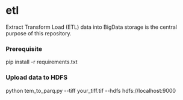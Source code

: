 # etl

Extract Transform Load (ETL) data into BigData storage is the central purpose of this repository.


### Prerequisite
pip install -r requirements.txt


### Upload data to HDFS
python tem_to_parq.py --tiff your_tiff.tif --hdfs hdfs://localhost:9000